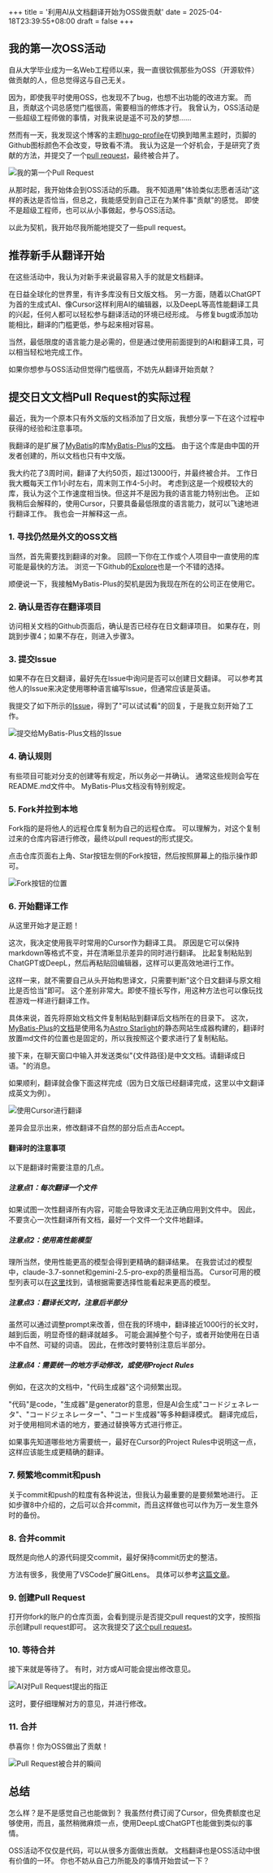 +++
title = '利用AI从文档翻译开始为OSS做贡献'
date = 2025-04-18T23:39:55+08:00
draft = false
+++

## 我的第一次OSS活动

自从大学毕业成为一名Web工程师以来，我一直很钦佩那些为OSS（开源软件）做贡献的人，但总觉得这与自己无关。

因为，即使我平时使用OSS，也发现不了bug，也想不出功能的改进方案。
而且，贡献这个词总感觉门槛很高，需要相当的修炼才行。
我曾认为，OSS活动是一些超级工程师做的事情，对我来说是遥不可及的梦想……

然而有一天，我发现这个博客的主题[hugo-profile](https://github.com/gurusabarish/hugo-profile/pull/183)在切换到暗黑主题时，页脚的Github图标颜色不会改变，导致看不清。
我认为这是一个好机会，于是研究了贡献的方法，并提交了一个[pull request](https://github.com/gurusabarish/hugo-profile/pull/183)，最终被合并了。

![我的第一个Pull Request](/images/try-oss-contribute-from-translation/my-first-pr.jpeg)

从那时起，我开始体会到OSS活动的乐趣。
我不知道用"体验类似志愿者活动"这样的表达是否恰当，但总之，我能感受到自己正在为某件事"贡献"的感觉。
即使不是超级工程师，也可以从小事做起，参与OSS活动。

以此为契机，我开始尽我所能地提交了一些pull request。

## 推荐新手从翻译开始

在这些活动中，我认为对新手来说最容易入手的就是文档翻译。

在日益全球化的世界里，有许多库没有日文版文档。
另一方面，随着以ChatGPT为首的生成式AI、像Cursor这样利用AI的编辑器，以及DeepL等高性能翻译工具的兴起，任何人都可以轻松参与翻译活动的环境已经形成。
与修复bug或添加功能相比，翻译的门槛更低，参与起来相对容易。

当然，最低限度的语言能力是必需的，但是通过使用前面提到的AI和翻译工具，可以相当轻松地完成工作。

如果你想参与OSS活动但觉得门槛很高，不妨先从翻译开始贡献？

## 提交日文文档Pull Request的实际过程

最近，我为一个原本只有外文版的文档添加了日文版，我想分享一下在这个过程中获得的经验和注意事项。

我翻译的是扩展了[MyBatis](https://mybatis.org/mybatis-3/ja/)的库[MyBatis-Plus](https://github.com/baomidou/mybatis-plus)的[文档](https://www.baomidou.com/)。
由于这个库是由中国的开发者创建的，所以文档也只有中文版。

我大约花了3周时间，翻译了大约50页，超过13000行，并最终被合并。
工作日我大概每天工作1小时左右，周末则工作4-5小时。
考虑到这是一个规模较大的库，我认为这个工作速度相当快。但这并不是因为我的语言能力特别出色。
正如我稍后会解释的，使用Cursor，只要具备最低限度的语言能力，就可以飞速地进行翻译工作。
我也会一并解释这一点。

### 1. 寻找仍然是外文的OSS文档

当然，首先需要找到翻译的对象。
回顾一下你在工作或个人项目中一直使用的库可能是最快的方法。
浏览一下Github的[Explore](https://github.com/explore)也是一个不错的选择。

顺便说一下，我接触MyBatis-Plus的契机是因为我现在所在的公司正在使用它。

### 2. 确认是否存在翻译项目

访问相关文档的Github页面后，确认是否已经存在日文翻译项目。
如果存在，则跳到步骤4；如果不存在，则进入步骤3。

### 3. 提交Issue

如果不存在日文翻译，最好先在Issue中询问是否可以创建日文翻译。
可以参考其他人的Issue来决定使用哪种语言编写Issue，但通常应该是英语。

我提交了如下所示的[Issue](https://github.com/baomidou/mybatis-plus-doc/issues/403)，得到了"可以试试看"的回复，于是我立刻开始了工作。

![提交给MyBatis-Plus文档的Issue](/images/try-oss-contribute-from-translation/issue-to-mybatis-plus-document.jpeg)

### 4. 确认规则

有些项目可能对分支的创建等有规定，所以务必一并确认。
通常这些规则会写在README.md文件中。
MyBatis-Plus文档没有特别规定。

### 5. Fork并拉到本地

Fork指的是将他人的远程仓库复制为自己的远程仓库。
可以理解为，对这个复制过来的仓库内容进行修改，最终以pull request的形式提交。

点击仓库页面右上角、Star按钮左侧的Fork按钮，然后按照屏幕上的指示操作即可。

![Fork按钮的位置](/images/try-oss-contribute-from-translation/where-is-fork-button.jpeg)

### 6. 开始翻译工作

从这里开始才是正题！

这次，我决定使用我平时常用的Cursor作为翻译工具。
原因是它可以保持markdown等格式不变，并在清晰显示差异的同时进行翻译。
比起复制粘贴到ChatGPT或DeepL，然后再粘贴回编辑器，这样可以更高效地进行工作。

这样一来，就不需要自己从头开始构思译文，只需要判断"这个日文翻译与原文相比是否恰当"即可。
这个差别非常大。即使不擅长写作，用这种方法也可以像玩找茬游戏一样进行翻译工作。

具体来说，首先将原始文档文件复制粘贴到翻译后文档所在的目录下。
这次，[MyBatis-Plus](https://github.com/baomidou/mybatis-plus)的[文档](https://www.baomidou.com/)是使用名为[Astro Starlight](https://starlight.astro.build/)的静态网站生成器构建的，翻译时放置md文件的位置也是固定的，所以我按照这个要求进行了复制粘贴。

接下来，在聊天窗口中输入并发送类似"{文件路径}是中文文档。请翻译成日语。"的消息。

如果顺利，翻译就会像下面这样完成（因为日文版已经翻译完成，这里以中文翻译成英文为例）。

![使用Cursor进行翻译](/images/try-oss-contribute-from-translation/translation-by-cursor.png)

差异会显示出来，修改翻译不自然的部分后点击Accept。

#### 翻译时的注意事项

以下是翻译时需要注意的几点。

##### 注意点1：每次翻译一个文件

如果试图一次性翻译所有内容，可能会导致译文无法正确应用到文件中。
因此，不要贪心一次性翻译所有文档，最好一个文件一个文件地翻译。

##### 注意点2：使用高性能模型

理所当然，使用性能更高的模型会得到更精确的翻译结果。
在我尝试过的模型中，claude-3.7-sonnet和gemini-2.5-pro-exp的质量相当高。
Cursor可用的模型列表可以在[这里](https://docs.cursor.com/settings/models)找到，请根据需要选择性能看起来更高的模型。

##### 注意点3：翻译长文时，注意后半部分

虽然可以通过调整prompt来改善，但在我的环境中，翻译接近1000行的长文时，越到后面，明显奇怪的翻译就越多。
可能会漏掉整个句子，或者开始使用在日语中不自然、可疑的词语。
因此，在修改时要特别注意后半部分。

##### 注意点4：需要统一的地方手动修改，或使用Project Rules

例如，在这次的文档中，"代码生成器"这个词频繁出现。

"代码"是code，"生成器"是generator的意思，但是AI会生成"コードジェネレータ"、"コードジェネレーター"、"コード生成器"等多种翻译模式。
翻译完成后，对于使用相同术语的地方，要通过替换等方式进行修正。

如果事先知道哪些地方需要统一，最好在Cursor的Project Rules中说明这一点，这样应该能生成更精确的翻译。

### 7. 频繁地commit和push

关于commit和push的粒度有各种说法，但我认为最重要的是要频繁地进行。
正如步骤8中介绍的，之后可以合并commit，而且这样做也可以作为万一发生意外时的备份。

### 8. 合并commit

既然是向他人的源代码提交commit，最好保持commit历史的整洁。

方法有很多，我使用了VSCode扩展GitLens。
具体可以参考[这篇文章](https://qiita.com/sakes9/items/0fe4cba262b3ca95c68b)。

### 9. 创建Pull Request

打开你fork的账户的仓库页面，会看到提示是否提交pull request的文字，按照指示创建pull request即可。
这次我提交了[这个pull request](https://github.com/baomidou/mybatis-plus-doc/pull/406)。

### 10. 等待合并

接下来就是等待了。
有时，对方或AI可能会提出修改意见。

![AI对Pull Request提出的指正](/images/try-oss-contribute-from-translation/pr-point-out.jpeg)

这时，要仔细理解对方的意见，并进行修改。

### 11. 合并

恭喜你！你为OSS做出了贡献！

![Pull Request被合并的瞬间](/images/try-oss-contribute-from-translation/pr-merged.jpeg)

## 总结

怎么样？是不是感觉自己也能做到？
我虽然付费订阅了Cursor，但免费额度也足够使用，而且，虽然稍微麻烦一点，使用DeepL或ChatGPT也能做到类似的事情。

OSS活动不仅仅是代码，可以从很多方面做出贡献。
文档翻译也是OSS活动中很有价值的一环。
你也不妨从自己力所能及的事情开始尝试一下？

